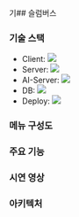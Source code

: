 기## 슬럼버스




### 기술 스택
- Client: <img src="https://img.shields.io/badge/react_native-%2320232a.svg?style=flat-square&logo=react&logoColor=%2361DAFB"/>
- Server: <img src="https://img.shields.io/badge/springboot-6DB33F?style=flat-square&logo=springboot&logoColor=white"/>
  <br />
- AI-Server: <img src="https://img.shields.io/badge/flask-%23000.svg?style=flat-square&logo=flask&logoColor=white"/>
- DB: <img src="https://img.shields.io/badge/mysql-4479A1.svg?style=flat-square&logo=mysql&logoColor=white"/>
- Deploy: <img src="https://img.shields.io/badge/Amazon%20EC2-FF9900?style=flat-square&logo=Amazon%20EC2&logoColor=white">

### 메뉴 구성도

### 주요 기능

### 시연 영상

### 아키텍처










<!--

**Here are some ideas to get you started:**

🙋‍♀️ A short introduction - what is your organization all about?
🌈 Contribution guidelines - how can the community get involved?
👩‍💻 Useful resources - where can the community find your docs? Is there anything else the community should know?
🍿 Fun facts - what does your team eat for breakfast?
🧙 Remember, you can do mighty things with the power of [Markdown](https://docs.github.com/github/writing-on-github/getting-started-with-writing-and-formatting-on-github/basic-writing-and-formatting-syntax)
-->
